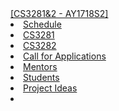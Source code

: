 <navbar placement="top" type="inverse">
  <a slot="brand" href="{{baseUrl}}/index.html" title="Home" class="navbar-brand">[CS3281&2 - AY1718S2]</a>
  <li><a href="{{baseUrl}}/schedule/index.html">Schedule</a></li>
  
  <li><a href="{{baseUrl}}/admin/cs3281.html">CS3281</a></li>
  <li><a href="{{baseUrl}}/admin/cs3282.html">CS3282</a></li>
  <dropdown text="Links">
    <li><a href="{{baseUrl}}/admin/callForApplications.html">Call for Applications</a></li>
    <li><a href="{{baseUrl}}/admin/mentors.html">Mentors</a></li> 
    <li><a href="https://github.com/nus-cs3281/{{year}}/blob/master/students/studentlist.md" target="_blank">Students</a></li>
    <li><a href="https://docs.google.com/document/d/1I67ovHJp7ES96YupZyiuvVuVlqC5t5qimLduOH8MCF0/edit?usp=sharing" target="_blank">Project Ideas</a></li>
  </dropdown> 
  <li slot="right">
    <form class="navbar-form">
        <typeahead :data="searchData" placeholder="Search" :template="titleTemplate" template-name="title" :on-hit="searchCallback"></typeahead>  
    </form>
  </li>  
</navbar>

